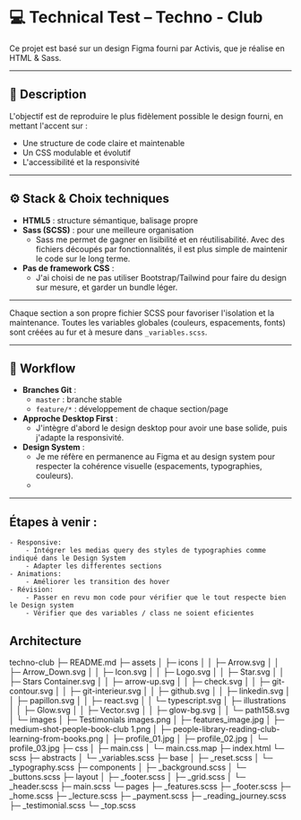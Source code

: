 # 💻 Technical Test – Techno - Club

Ce projet est basé sur un design Figma fourni par Activis, que je réalise en HTML & Sass.

---

## 📄 Description

L'objectif est de reproduire le plus fidèlement possible le design fourni, en mettant l'accent sur :
- Une structure de code claire et maintenable
- Un CSS modulable et évolutif
- L'accessibilité et la responsivité

---

## ⚙️ Stack & Choix techniques

- **HTML5** : structure sémantique, balisage propre
- **Sass (SCSS)** : pour une meilleure organisation
    - Sass me permet de gagner en lisibilité et en réutilisabilité. Avec des fichiers découpés par fonctionnalités, il est plus simple de maintenir le code sur le long terme.
- **Pas de framework CSS** :
    - J'ai choisi de ne pas utiliser Bootstrap/Tailwind pour faire du design sur mesure, et garder un bundle léger.

---


Chaque section a son propre fichier SCSS pour favoriser l'isolation et la maintenance. Toutes les variables globales (couleurs, espacements, fonts) sont créées au fur et à mesure dans `_variables.scss`.

---

## 🚀 Workflow

- **Branches Git** :
    - `master` : branche stable
    - `feature/*` : développement de chaque section/page
- **Approche Desktop First** :
    - J'intègre d'abord le design desktop pour avoir une base solide, puis j'adapte la responsivité.
- **Design System** :
    - Je me réfère en permanence au Figma et au design system pour respecter la cohérence visuelle (espacements, typographies, couleurs).
    -
---


## Étapes à venir :

    - Responsive:
        - Intégrer les medias query des styles de typographies comme indiqué dans le Design System
        - Adapter les differentes sections
    - Animations:
        - Améliorer les transition des hover
    - Révision:
        - Passer en revu mon code pour vérifier que le tout respecte bien le Design system
        - Vérifier que des variables / class ne soient eficientes
        

## Architecture

  techno-club
  ├─ README.md
  ├─ assets
  │  ├─ icons
  │  │  ├─ Arrow.svg
  │  │  ├─ Arrow_Down.svg
  │  │  ├─ Icon.svg
  │  │  ├─ Logo.svg
  │  │  ├─ Star.svg
  │  │  ├─ Stars Container.svg
  │  │  ├─ arrow-up.svg
  │  │  ├─ check.svg
  │  │  ├─ git-contour.svg
  │  │  ├─ git-interieur.svg
  │  │  ├─ github.svg
  │  │  ├─ linkedin.svg
  │  │  ├─ papillon.svg
  │  │  ├─ react.svg
  │  │  └─ typescript.svg
  │  ├─ illustrations
  │  │  ├─ Glow.svg
  │  │  ├─ Vector.svg
  │  │  ├─ glow-bg.svg
  │  │  └─ path158.svg
  │  └─ images
  │     ├─ Testimonials images.png
  │     ├─ features_image.jpg
  │     ├─ medium-shot-people-book-club 1.png
  │     ├─ people-library-reading-club-learning-from-books.png
  │     ├─ profile_01.jpg
  │     ├─ profile_02.jpg
  │     └─ profile_03.jpg
  ├─ css
  │  ├─ main.css
  │  └─ main.css.map
  ├─ index.html
  └─ scss
     ├─ abstracts
     │  └─ _variables.scss
     ├─ base
     │  ├─ _reset.scss
     │  └─ _typography.scss
     ├─ components
     │  ├─ _background.scss
     │  └─ _buttons.scss
     ├─ layout
     │  ├─ _footer.scss
     │  ├─ _grid.scss
     │  └─ _header.scss
     ├─ main.scss
     └─ pages
        ├─ _features.scss
        ├─ _footer.scss
        ├─ _home.scss
        ├─ _lecture.scss
        ├─ _payment.scss
        ├─ _reading_journey.scss
        ├─ _testimonial.scss
        └─ _top.scss
